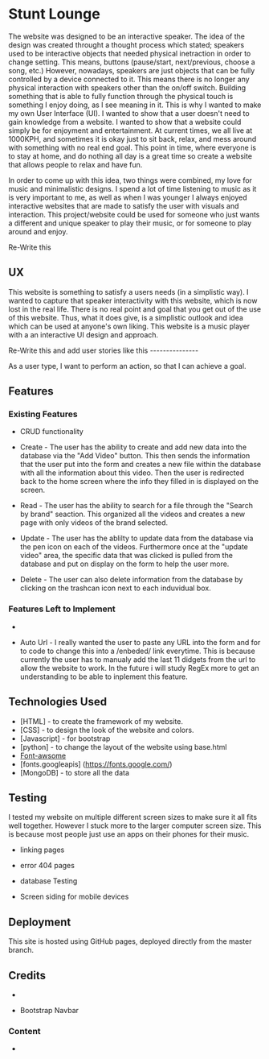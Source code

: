 # Stunt Lounge

The website was designed to be an interactive speaker. The idea of the design was created throught a thought process which stated; speakers used to 
be interactive objects that needed physical inetraction in order to change setting. This means, buttons (pause/start, next/previous, choose a song, etc.) 
However, nowadays, speakers are just objects that can be fully controlled by a device connected to it. This means there is no longer any physical 
interaction with speakers other than the on/off switch. Building something that is able to fully function through the physical touch is something I enjoy 
doing, as I see meaning in it. This is why I wanted to make my own User Interface (UI). I wanted to show that a user doesn't need to gain knowledge from 
a website. I wanted to show that a website could simply be for enjoyment and entertainment. At current times, we all live at 1000KPH, and sometimes it is 
okay just to sit back, relax, and mess around with something with no real end goal. This point in time, where everyone is to stay at home, and do nothing 
all day is a great time so create a website that allows people to relax and have fun. 

In order to come up with this idea, two things were combined, my love for music and minimalistic designs. I spend a lot of time listening to music as it is very 
important to me, as well as when I was younger I always enjoyed interactive websites that are made to satisfy the user with visuals and interaction. 
This project/website could be used for someone who just wants a different and unique speaker to play their music, or for someone to play around and enjoy. 



Re-Write this

 
## UX
 
This website is something to satisfy a users needs (in a simplistic way). I wanted to capture that speaker interactivity with this website, which is now lost in
the real life. There is no real point and goal that you get out of the use of this website. Thus, what it does give, is a simplistic outlook and idea which can be used 
at anyone's own liking. This website is a music player with a an interactive UI design and approach.



Re-Write this and add user stories like this ---------------




As a user type, I want to perform an action, so that I can achieve a goal.


## Features


 
### Existing Features

- CRUD functionality 

- Create - The user has the ability to create and add new data into the database via the "Add Video" button. This then sends the information
that the user put into the form and creates a new file within the database with all the information about this video. Then the user is redirected back to the home 
screen where the info they filled in is displayed on the screen. 

- Read - The user has the ability to search for a file through the "Search by brand" seaction. This organized all the videos and creates a new page with only 
videos of the brand selected.

- Update - The user has the ablilty to update data from the database via the pen icon on each of the videos. Furthermore once at the "update video"
area, the specific data that was clicked is pulled from the database and put on display on the form to help the user more.

- Delete - The user can also delete information from the database by clicking on the trashcan icon next to each induvidual box.


### Features Left to Implement

- 

- Auto Url - I really wanted the user to paste any URL into the form and for to code to change this into a /enbeded/ link everytime. This is because 
currently the user has to manualy add the last 11 didgets from the url to allow the website to work. In the future i will study RegEx more to get an 
understanding to be able to inplement this feature. 

## Technologies Used

- [HTML] - to create the framework of my website.
- [CSS] - to design the look of the website and colors.
- [Javascript] - for bootstrap
- [python] - to change the layout of the website using base.html
- [Font-awsome](http://fontawesome.com/)
- [fonts.googleapis] (https://fonts.google.com/)
- [MongoDB] - to store all the data 

## Testing

I tested my website on multiple different screen sizes to make sure it all fits well together. However I stuck more to the larger computer screen size.
This is because most people just use an apps on their phones for their music. 

- linking pages

- error 404 pages

- database Testing

- Screen siding for mobile devices


## Deployment

This site is hosted using GitHub pages, deployed directly from the master branch.

## Credits

- 

- Bootstrap Navbar

### Content

- 